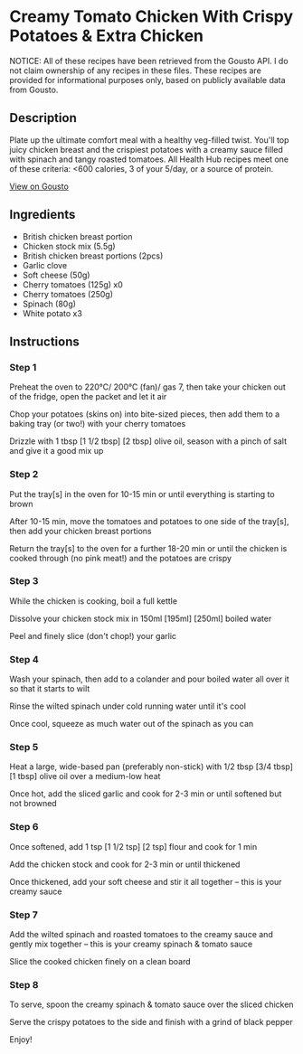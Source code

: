 # Creamy Tomato Chicken With Crispy Potatoes & Extra Chicken

NOTICE: All of these recipes have been retrieved from the Gousto API. I do not claim ownership of any recipes in these files. These recipes are provided for informational purposes only, based on publicly available data from Gousto.

## Description

Plate up the ultimate comfort meal with a healthy veg-filled twist. You'll top juicy chicken breast and the crispiest potatoes with a creamy sauce filled with spinach and tangy roasted tomatoes. All Health Hub recipes meet one of these criteria: <600 calories, 3 of your 5/day, or a source of protein.

[View on Gousto](https://www.gousto.co.uk/recipes/cookbook/creamy-spinach-tomato-chicken-with-crispy-potatoes-extra-chicken)

## Ingredients

- British chicken breast portion
- Chicken stock mix (5.5g)
- British chicken breast portions (2pcs)
- Garlic clove
- Soft cheese (50g)
- Cherry tomatoes (125g) x0
- Cherry tomatoes (250g)
- Spinach (80g)
- White potato x3

## Instructions


### Step 1

Preheat the oven to 220°C/ 200°C (fan)/ gas 7, then take your chicken out of the fridge, open the packet and let it air

Chop your potatoes (skins on) into bite-sized pieces, then add them to a baking tray (or two!) with your cherry tomatoes

Drizzle with 1 tbsp <span class="text-purple">[1 1/2 tbsp]</span> <span class="text-danger">[2 tbsp]</span> olive oil, season with a pinch of salt and give it a good mix up


### Step 2

Put the tray[s] in the oven for 10-15 min or until everything is starting to brown

After 10-15 min, move the tomatoes and potatoes to one side of the tray[s], then add your chicken breast portions

Return the tray[s] to the oven for a further 18-20 min or until the chicken is cooked through (no pink meat!) and the potatoes are crispy


### Step 3

While the chicken is cooking, boil a full kettle

Dissolve your chicken stock mix in 150ml <span class="text-purple">[195ml]</span><span class="text-danger"> [250ml]</span> boiled water

Peel and finely slice (don't chop!) your garlic


### Step 4

Wash your spinach, then add to a colander and pour boiled water all over it so that it starts to wilt

Rinse the wilted spinach under cold running water until it's cool

Once cool, squeeze as much water out of the spinach as you can


### Step 5

Heat a large, wide-based pan (preferably non-stick) with 1/2 tbsp<span class="text-purple"> [3/4 tbsp]</span><span class="text-danger"> [1 tbsp]</span> olive oil over a medium-low heat

Once hot, add the sliced garlic and cook for 2-3 min or until softened but not browned


### Step 6

Once softened, add 1 tsp <span class="text-purple">[1 1/2 tsp]</span> <span class="text-danger">[2 tsp]</span> flour and cook for 1 min

Add the chicken stock and cook for 2-3 min or until thickened

Once thickened, add your soft cheese and stir it all together – this is your creamy sauce


### Step 7

Add the wilted spinach and roasted tomatoes to the creamy sauce and gently mix together – this is your creamy spinach & tomato sauce

Slice the cooked chicken finely on a clean board

### Step 8

To serve, spoon the creamy spinach & tomato sauce over the sliced chicken

Serve the crispy potatoes to the side and finish with a grind of black pepper

Enjoy!

